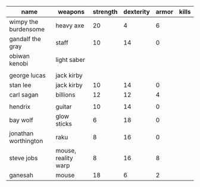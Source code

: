| name                 | weapons             | strength | dexterity | armor | kills |
|-------------------- |------------------- |-------- |--------- |----- |----- |
| wimpy the burdensome | heavy axe           | 20       | 4         | 6     |       |
| gandalf the gray     | staff               | 10       | 14        | 0     |       |
| obiwan kenobi        | light saber         |          |           |       |       |
|                      |                     |          |           |       |       |
| george lucas         | jack kirby          |          |           |       |       |
| stan lee             | jack kirby          | 10       | 14        | 0     |       |
| carl sagan           | billions            | 12       | 12        | 4     |       |
|                      |                     |          |           |       |       |
| hendrix              | guitar              | 10       | 14        | 0     |       |
| bay wolf             | glow sticks         | 6        | 18        | 0     |       |
| jonathan worthington | raku                | 8        | 16        | 0     |       |
| steve jobs           | mouse, reality warp | 8        | 16        | 8     |       |
| ganesah              | mouse               | 18       | 6         | 2     |       |

